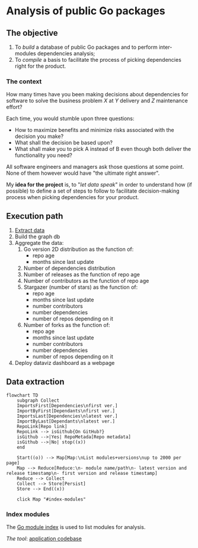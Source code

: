 # Analysis of public Go packages

## The objective

1. To _build_ a database of public Go packages and to perform inter-modules dependencies analysis;
2. To _compile_ a basis to facilitate the process of picking dependencies right for the product.

### The context 

How many times have you been making decisions about dependencies for software to solve the business problem _X_ at _Y_ delivery and _Z_ maintenance effort? 

Each time, you would stumble upon three questions:

- How to maximize benefits and minimize risks associated with the decision you make?
- What shall the decision be based upon?
- What shall make you to pick A instead of B even though both deliver the functionality you need?  

All software engineers and managers ask those questions at some point. None of them however would have "the ultimate right answer". 

My **idea for the project** is, to "_let data speak_" in order to understand how (if possible) to define a set of steps to follow to facilitate decision-making process when picking dependencies for your product.       

## Execution path

1. [Extract data](#data-extraction)
2. Build the graph db
3. Aggregate the data: 
   1. Go version 2D distribution as the function of:
      - repo age
      - months since last update 
   2. Number of dependencies distribution
   3. Number of releases as the function of repo age
   4. Number of contributors as the function of repo age
   5. Stargazer (number of stars) as the function of:
      - repo age
      - months since last update
      - number contributors
      - number dependencies
      - number of repos depending on it
   6. Number of forks as the function of:
      - repo age
      - months since last update
      - number contributors
      - number dependencies
      - number of repos depending on it
4. Deploy dataviz dashboard as a webpage

## Data extraction

```mermaid
flowchart TD
    subgraph Collect
    ImportsFirst[Dependencies\nfirst ver.] 
    ImportByFirst[Dependants\nfirst ver.] 
    ImportsLast[Dependencies\nlatest ver.] 
    ImportByLast[Dependants\nlatest ver.] 
    RepoLink[Repo link]
    RepoLink --> isGithub{On GitHub?}
    isGithub -->|Yes| RepoMetada[Repo metadata]
    isGithub -->|No| stop((x))
    end

    Start((o)) --> Map[Map:\nList modules+versions\nup to 2000 per page]
    Map --> Reduce[Reduce:\n- module name/path\n- latest version and release timestamp\n- first version and release timestamp]
    Reduce --> Collect
    Collect --> Store[Persist]
    Store --> End((x))
    
    click Map "#index-modules"
```

### Index modules

The [Go module index](https://index.golang.org/) is used to list modules for analysis.

_The tool_: [application codebase](./app/indexmodules)
